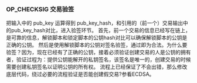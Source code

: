 ### **OP_CHECKSIG 交易验签**



把输入中的 pub_key 运算得到 pub_key_hash，和引用的（前一个）交易输出中的pub_key_hash对比，进入验签环节。 
首先，前一个交易的信息已经写在链上，是可靠的信息，解锁脚本和锁定脚本的公钥hash对比可以确保解锁脚本的公钥是正确的公钥。 
然后是使用解锁脚本的公钥对签名验签，通过即为合法。为什么要验签？因为，现在已经有了正确的公钥，接着必须验证创建交易的人是公钥的拥有者，验证过程为：提供公钥能解开的私钥签名，该签名是唯一的，创建交易的时候需要创建私钥签名以证明公钥的所有权。
流程上已经保证了不会出错，那么修改底层代码，绕过必要的流程验证是否能创建假交易?参看ECDSA。 
